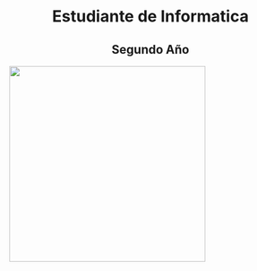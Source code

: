 <div background="black">
<h1 align="center"> Estudiante de Informatica </h1>
<h2 align="center"> Segundo Año </h2>
<a href="https://github.com/BautistaMarquez/SegundoPrimerSemestre"> <img width ="350" src="https://github.com/user-attachments/assets/1d0bfb3e-0c95-4620-b4dd-4629753a052e"> </a>
</div>


